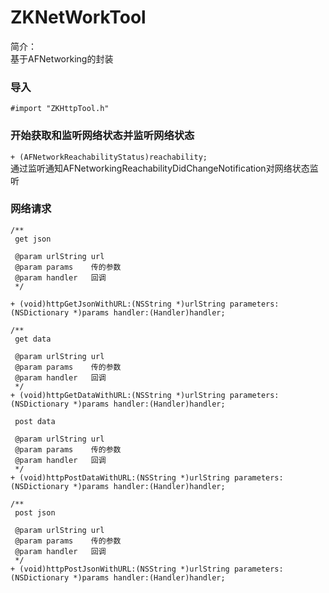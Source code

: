 # ZKNetWorkTool
简介：  
基于AFNetworking的封装  

### 导入
`#import "ZKHttpTool.h"`

### 开始获取和监听网络状态并监听网络状态
`+ (AFNetworkReachabilityStatus)reachability;`  
通过监听通知AFNetworkingReachabilityDidChangeNotification对网络状态监听

### 网络请求
```
/**
 get json

 @param urlString url
 @param params    传的参数
 @param handler   回调
 */

+ (void)httpGetJsonWithURL:(NSString *)urlString parameters:(NSDictionary *)params handler:(Handler)handler;
```

```
/**
 get data
 
 @param urlString url
 @param params    传的参数
 @param handler   回调
 */
+ (void)httpGetDataWithURL:(NSString *)urlString parameters:(NSDictionary *)params handler:(Handler)handler;
```

```
 post data
 
 @param urlString url
 @param params    传的参数
 @param handler   回调
 */
+ (void)httpPostDataWithURL:(NSString *)urlString parameters:(NSDictionary *)params handler:(Handler)handler;
```

```
/**
 post json
 
 @param urlString url
 @param params    传的参数
 @param handler   回调
 */
+ (void)httpPostJsonWithURL:(NSString *)urlString parameters:(NSDictionary *)params handler:(Handler)handler;
```

